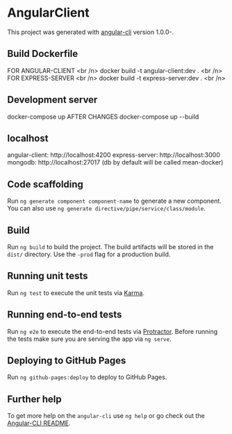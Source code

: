 # AngularClient

This project was generated with [angular-cli](https://github.com/angular/angular-cli) version 1.0.0-.

## Build Dockerfile
FOR ANGULAR-CLIENT <br /n>
docker build -t angular-client:dev . <br /n>
FOR EXPRESS-SERVER <br /n>
docker build -t express-server:dev . <br /n>


## Development server
docker-compose up
AFTER CHANGES
docker-compose up --build

## localhost
angular-client: http://localhost:4200
express-server: http://localhost:3000
mongodb: http://localhost:27017 (db by default will be called mean-docker)

## Code scaffolding

Run `ng generate component component-name` to generate a new component. You can also use `ng generate directive/pipe/service/class/module`.

## Build

Run `ng build` to build the project. The build artifacts will be stored in the `dist/` directory. Use the `-prod` flag for a production build.

## Running unit tests

Run `ng test` to execute the unit tests via [Karma](https://karma-runner.github.io).

## Running end-to-end tests

Run `ng e2e` to execute the end-to-end tests via [Protractor](http://www.protractortest.org/).
Before running the tests make sure you are serving the app via `ng serve`.

## Deploying to GitHub Pages

Run `ng github-pages:deploy` to deploy to GitHub Pages.

## Further help

To get more help on the `angular-cli` use `ng help` or go check out the [Angular-CLI README](https://github.com/angular/angular-cli/blob/master/README.md).
